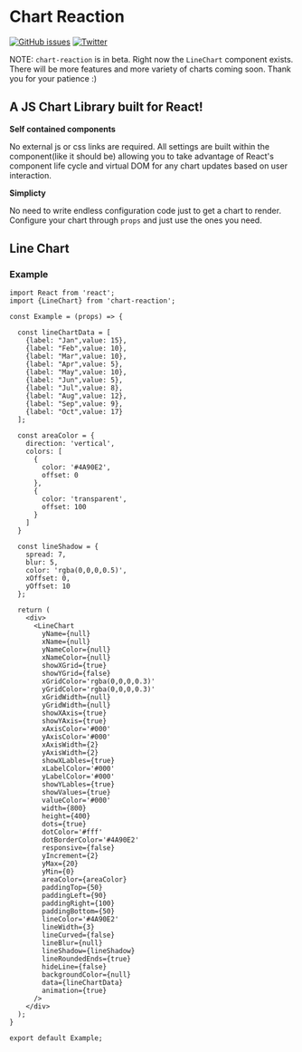 # Chart Reaction

[![GitHub issues](https://img.shields.io/github/issues/entreprenerder/chart-reaction.svg)](https://github.com/entreprenerder/chart-reaction/issues) [![Twitter](https://img.shields.io/twitter/url/https/github.com/entreprenerder/chart-reaction.svg?style=social)](https://twitter.com/intent/tweet?text=Wow:&url=https%3A%2F%2Fgithub.com%2Fentreprenerder%2Fchart-reaction)

NOTE: `chart-reaction` is in beta. Right now the `LineChart` component exists. There will be more features and more variety of charts coming soon. Thank you for your patience :)

## A JS Chart Library built for React!

**Self contained components**

No external js or css links are required. All settings are built within the component(like it should be) allowing you to take advantage of React's component life cycle and virtual DOM for any chart updates based on user interaction.

**Simplicty**

No need to write endless configuration code just to get a chart to render. Configure your chart through `props` and just use the ones you need.

## Line Chart

### Example
<!-- prettier-ignore -->
```JSX
import React from 'react';
import {LineChart} from 'chart-reaction';

const Example = (props) => {

  const lineChartData = [
    {label: "Jan",value: 15},
    {label: "Feb",value: 10},
    {label: "Mar",value: 10},
    {label: "Apr",value: 5},
    {label: "May",value: 10},
    {label: "Jun",value: 5},
    {label: "Jul",value: 8},
    {label: "Aug",value: 12},
    {label: "Sep",value: 9},
    {label: "Oct",value: 17}
  ];

  const areaColor = {
    direction: 'vertical',
    colors: [
      {
        color: '#4A90E2',
        offset: 0
      },
      {
        color: 'transparent',
        offset: 100
      }
    ]
  }

  const lineShadow = {
    spread: 7,
    blur: 5,
    color: 'rgba(0,0,0,0.5)',
    xOffset: 0,
    yOffset: 10
  };

  return (
    <div>
      <LineChart
        yName={null}
        xName={null}
        yNameColor={null}
        xNameColor={null}
        showXGrid={true}
        showYGrid={false}
        xGridColor='rgba(0,0,0,0.3)'
        yGridColor='rgba(0,0,0,0.3)'
        xGridWidth={null}
        yGridWidth={null}
        showXAxis={true}
        showYAxis={true}
        xAxisColor='#000'
        yAxisColor='#000'
        xAxisWidth={2}
        yAxisWidth={2}
        showXLables={true}
        xLabelColor='#000'
        yLabelColor='#000'
        showYLables={true}
        showValues={true}
        valueColor='#000'
        width={800}
        height={400}
        dots={true}
        dotColor='#fff'
        dotBorderColor='#4A90E2'
        responsive={false}
        yIncrement={2}
        yMax={20}
        yMin={0}
        areaColor={areaColor}
        paddingTop={50}
        paddingLeft={90}
        paddingRight={100}
        paddingBottom={50}
        lineColor='#4A90E2'
        lineWidth={3}
        lineCurved={false}
        lineBlur={null}
        lineShadow={lineShadow}
        lineRoundedEnds={true}
        hideLine={false}
        backgroundColor={null}
        data={lineChartData}
        animation={true}
      />
    </div>
  );
}

export default Example;
```
